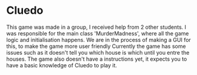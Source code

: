 # Cluedo
This game was made in a group, I received help from 2 other students. 
I was responsible for the main class 'MurderMadness', where all the game logic and initialisation happens.
We are in the process of making a GUI for this, to make the game more user friendly
Currently the game has some issues such as it doesn't tell you which house is which until you entre the houses. 
The game also doesn't have a instructions yet, it expects you to have a basic knowledge of Cluedo to play it.
